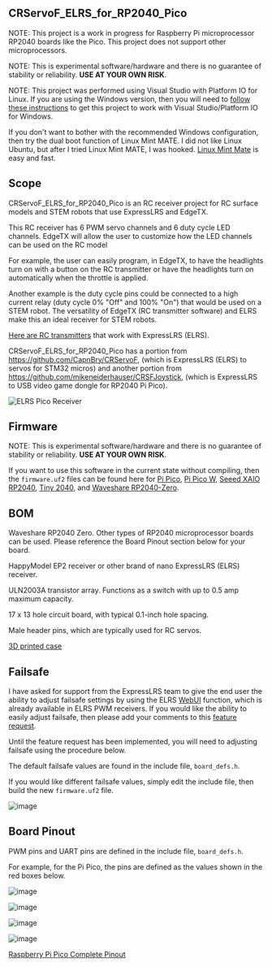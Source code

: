 ## CRServoF_ELRS_for_RP2040_Pico

NOTE: This project is a work in progress for Raspberry Pi microprocessor RP2040 boards like the Pico. This project does not support other microprocessors.  

NOTE: This is experimental software/hardware and there is no guarantee of stability or reliability. **USE AT YOUR OWN RISK**.

NOTE: This project was performed using Visual Studio with Platform IO for Linux. If you are using the Windows version, then you will need to [follow these instructions](https://arduino-pico.readthedocs.io/en/latest/platformio.html#important-steps-for-windows-users-before-installing) to get this project to work with Visual Studio/Platform IO for Windows.

If you don't want to bother with the recommended Windows configuration, then try the dual boot function of Linux Mint MATE. I did not like Linux Ubuntu, but after I tried Linux Mint MATE, I was hooked. [Linux Mint Mate](https://linuxmint-installation-guide.readthedocs.io/en/latest/) is easy and fast.

## Scope

CRServoF_ELRS_for_RP2040_Pico is an RC receiver project for RC surface models and STEM robots that use ExpressLRS and EdgeTX.

This RC receiver has 6 PWM servo channels and 6 duty cycle LED channels. EdgeTX will allow the user to customize how the LED channels can be used on the RC model

For example, the user can easily program, in EdgeTX, to have the headlights turn on with a button on the RC transmitter or have the headlights turn on automatically when the throttle is applied.

Another example is the duty cycle pins could be connected to a high current relay (duty cycle 0% "Off" and 100% "On") that would be used on a STEM robot. The versatility of EdgeTX (RC transmitter software) and ELRS make this an ideal receiver for STEM robots.

[Here are RC transmitters](https://www.radiomasterrc.com/collections/transmitter) that work with ExpressLRS (ELRS).

CRServoF_ELRS_for_RP2040_Pico has a portion from https://github.com/CapnBry/CRServoF, (which is ExpressLRS (ELRS) to servos for STM32 micros) and another portion from https://github.com/mikeneiderhauser/CRSFJoystick, (which is ExpressLRS to USB video game dongle for RP2040 Pi Pico).

![ELRS Pico Receiver](https://github.com/sk8board/CRServoF_ELRS_for_RP2040_Pico/assets/96895142/c6fe0ac9-0438-4121-bc42-f2b662a814d6)

## Firmware

NOTE: This is experimental software/hardware and there is no guarantee of stability or reliability. **USE AT YOUR OWN RISK**.

If you want to use this software in the current state without compiling, then the `firmware.uf2` files can be found here for [Pi Pico](.pio/build/pico),  [Pi Pico W](.pio/build/pico_w),  [Seeed XAIO RP2040](.pio/build/seeedxaio2040),  [Tiny 2040](.pio/build/tiny2040), and  [Waveshare RP2040-Zero](.pio/build/wavesharerp2040zero).

## BOM

Waveshare RP2040 Zero. Other types of RP2040 microprocessor boards can be used. Please reference the Board Pinout section below for your board.

HappyModel EP2 receiver or other brand of nano ExpressLRS (ELRS) receiver.

ULN2003A transistor array. Functions as a switch with up to 0.5 amp maximum capacity.

17 x 13 hole circuit board, with typical 0.1-inch hole spacing.

Male header pins, which are typically used for RC servos.

[3D printed case](https://cad.onshape.com/documents/49e58140c1f2b9d9e9a1d4fe/w/d9ae141b1a74f2ec24c053d8/e/e737a1442b733880049387d5)

## Failsafe

I have asked for support from the ExpressLRS team to give the end user the ability to adjust failsafe settings by using the ELRS [WebUI](https://www.expresslrs.org/hardware/pwm-receivers/?#channel-mapping-and-failsafe) function, which is already available in ELRS PWM receivers. If you would like the ability to easily adjust failsafe, then please add your comments to this [feature request](https://github.com/ExpressLRS/ExpressLRS/discussions/2514). 

Until the feature request has been implemented, you will need to adjusting failsafe using the procedure below.

The default failsafe values are found in the include file, `board_defs.h`.

If you would like different failsafe values, simply edit the include file, then build the new `firmware.uf2` file.

![image](https://github.com/sk8board/CRServoF_ELRS_for_RP2040_Pico/assets/96895142/6bf2b9e2-0c16-41be-bff7-eeb552a1f49d)


## Board Pinout

PWM pins and UART pins are defined in the include file, `board_defs.h`. 

For example, for the Pi Pico, the pins are defined as the values shown in the red boxes below.

![image](https://github.com/sk8board/CRServoF_ELRS_for_RP2040_Pico/assets/96895142/5a16e7aa-889e-49ec-bfcc-44d75272b38d)

![image](https://github.com/sk8board/CRServoF_ELRS_for_RP2040_Pico/assets/96895142/914288ab-c057-4510-b180-132461d0ef29)

![image](https://github.com/sk8board/CRServoF_ELRS_for_RP2040_Pico/assets/96895142/ffe2c00c-5067-41ee-b1b6-32c7f1924cea)

![image](https://github.com/sk8board/CRServoF_ELRS_for_RP2040_Pico/assets/96895142/36ba0081-64e7-4d3e-875d-375b00ba872d)

[Raspberry Pi Pico Complete Pinout](https://github.com/sk8board/CRServoF_ELRS_for_RP2040_Pico/blob/main/hardware/Raspberry%20Pi%20Pico%20Pinout.pdf)
